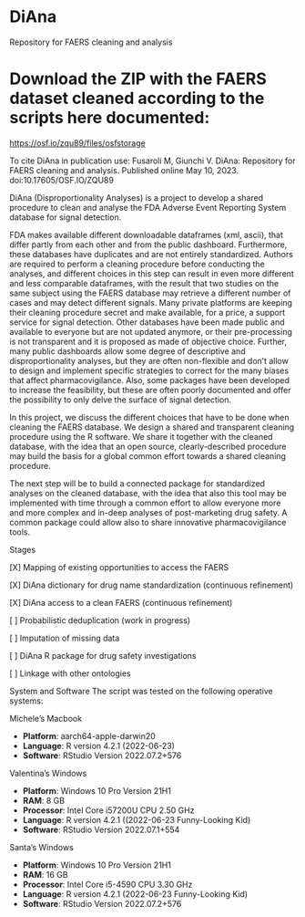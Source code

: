 # DiAna
Repository for FAERS cleaning and analysis

# Download the ZIP with the FAERS dataset cleaned according to the scripts here documented: 
https://osf.io/zqu89/files/osfstorage

To cite DiAna in publication use:
Fusaroli M, Giunchi V. DiAna: Repository for FAERS cleaning and analysis.
Published online May 10, 2023. doi:10.17605/OSF.IO/ZQU89



DiAna (Disproportionality Analyses) is a project to develop a shared procedure to clean and analyse the FDA Adverse Event Reporting System database for signal detection.

FDA makes available different downloadable dataframes (xml, ascii), that differ partly from each other and from the public dashboard. Furthermore, these databases have duplicates and are not entirely standardized. Authors are required to perform a cleaning procedure before conducting the analyses, and different choices in this step can result in even more different and less comparable dataframes, with the result that two studies on the same subject using the FAERS database may retrieve a different number of cases and may detect different signals. Many private platforms are keeping their cleaning procedure secret and make available, for a price, a support service for signal detection. Other databases have been made public and available to everyone but are not updated anymore, or their pre-processing is not transparent and it is proposed as made of objective choice. Further, many public dashboards allow some degree of descriptive and disproportionality analyses, but they are often non-flexible and don’t allow to design and implement specific strategies to correct for the many biases that affect pharmacovigilance. Also, some packages have been developed to increase the feasibility, but these are often poorly documented and offer the possibility to only delve the surface of signal detection.

In this project, we discuss the different choices that have to be done when cleaning the FAERS database. We design a shared and transparent cleaning procedure using the R software. We share it together with the cleaned database, with the idea that an open source, clearly-described procedure may build the basis for a global common effort towards a shared cleaning procedure.

The next step will be to build a connected package for standardized analyses on the cleaned database, with the idea that also this tool may be implemented with time through a common effort to allow everyone more and more complex and in-deep analyses of post-marketing drug safety. A common package could allow also to share innovative pharmacovigilance tools.


Stages

[X] Mapping of existing opportunities to access the FAERS

[X] DiAna dictionary for drug name standardization (continuous refinement)

[X] DiAna access to a clean FAERS (continuous refinement)

[ ] Probabilistic deduplication (work in progress)

[ ] Imputation of missing data

[ ] DiAna R package for drug safety investigations

[ ] Linkage with other ontologies


System and Software
The script was tested on the following operative systems:

Michele’s Macbook

- **Platform**: aarch64-apple-darwin20
- **Language**: R version 4.2.1 (2022-06-23)
- **Software**: RStudio Version 2022.07.2+576

Valentina’s Windows

- **Platform**: Windows 10 Pro Version 21H1
- **RAM**: 8 GB
- **Processor**: Intel Core i57200U CPU 2.50 GHz
- **Language**: R version 4.2.1 ((2022-06-23 Funny-Looking Kid)
- **Software**: RStudio Version 2022.07.1+554

Santa’s Windows

- **Platform**: Windows 10 Pro Version 21H1
- **RAM**: 16 GB
- **Processor**: Intel Core i5-4590 CPU 3.30 GHz
- **Language**: R version 4.2.1 (2022-06-23 Funny-Looking Kid)
- **Software**: RStudio Version 2022.07.2+576

